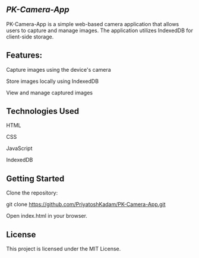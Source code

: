 ## *PK-Camera-App*

PK-Camera-App is a simple web-based camera application that allows users to capture and manage images. The application utilizes IndexedDB for client-side storage.

## Features:

Capture images using the device's camera

Store images locally using IndexedDB

View and manage captured images

## Technologies Used

HTML

CSS

JavaScript

IndexedDB


## Getting Started
Clone the repository:

git clone https://github.com/PriyatoshKadam/PK-Camera-App.git

Open index.html in your browser.


## License
This project is licensed under the MIT License.
